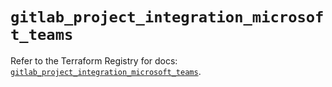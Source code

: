 # `gitlab_project_integration_microsoft_teams`

Refer to the Terraform Registry for docs: [`gitlab_project_integration_microsoft_teams`](https://registry.terraform.io/providers/gitlabhq/gitlab/18.1.1/docs/resources/project_integration_microsoft_teams).
